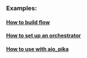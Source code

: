 ### Examples:

#### [How to build flow](./example_flow.py)
#### [How to set up an orchestrator](./example_orchestrator.py)
#### [How to use with aio_pika](./example_orchestrator_aiopika_consumer.py)